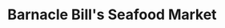 ---
title: "Barnacle Bill's Seafood Market"
url: /lincoln-city/barnacle-bills-seafood-market/
shop: seafood
---